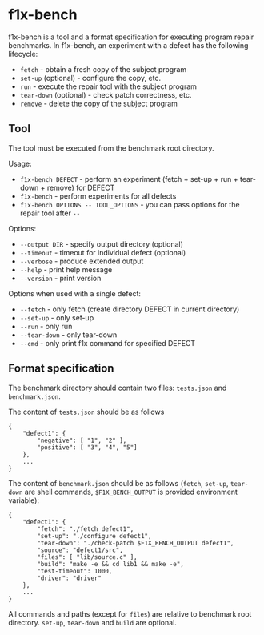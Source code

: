 # f1x-bench #

f1x-bench is a tool and a format specification for executing program repair benchmarks. In f1x-bench, an experiment with a defect has the following lifecycle:

- `fetch` - obtain a fresh copy of the subject program
- `set-up` (optional) - configure the copy, etc.
- `run` - execute the repair tool with the subject program
- `tear-down` (optional) - check patch correctness, etc.
- `remove` - delete the copy of the subject program

## Tool ##

The tool must be executed from the benchmark root directory.

Usage:

- `f1x-bench DEFECT` - perform an experiment (fetch + set-up + run + tear-down + remove) for DEFECT
- `f1x-bench` - perform experiments for all defects
- `f1x-bench OPTIONS -- TOOL_OPTIONS` - you can pass options for the repair tool after `--`

Options:

- `--output DIR` - specify output directory (optional)
- `--timeout` - timeout for individual defect (optional)
- `--verbose` - produce extended output
- `--help` - print help message
- `--version` - print version

Options when used with a single defect:

- `--fetch` - only fetch (create directory DEFECT in current directory)
- `--set-up` - only set-up
- `--run` - only run
- `--tear-down` - only tear-down
- `--cmd` - only print f1x command for specified DEFECT

## Format specification ##

The benchmark directory should contain two files: `tests.json` and `benchmark.json`.

The content of `tests.json` should be as follows

    {
        "defect1": {
            "negative": [ "1", "2" ],
            "positive": [ "3", "4", "5"]
        },
        ...
    }



The content of `benchmark.json` should be as follows (`fetch`, `set-up`, `tear-down` are shell commands, `$F1X_BENCH_OUTPUT` is provided environment variable):

    {
        "defect1": {
            "fetch": "./fetch defect1",
            "set-up": "./configure defect1",
            "tear-down": "./check-patch $F1X_BENCH_OUTPUT defect1",
            "source": "defect1/src",
            "files": [ "lib/source.c" ],
            "build": "make -e && cd lib1 && make -e",
            "test-timeout": 1000,
            "driver": "driver"
        },
        ...
    }
    
All commands and paths (except for `files`) are relative to benchmark root directory. `set-up`, `tear-down` and `build` are optional.
